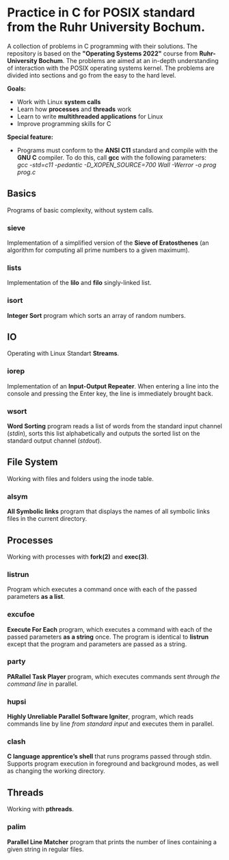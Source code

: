 # Practice in C for POSIX standard from the Ruhr University Bochum. 

A collection of problems in C programming with their solutions. The repository is based on the **"Operating Systems 2022"** course from **Ruhr-University Bochum**. The problems are aimed at an in-depth understanding of interaction with the POSIX operating systems kernel. The problems are divided into sections and go from the easy to the hard level.

**Goals:**
- Work with Linux **system calls**
- Learn how **processes** and **threads** work
- Learn to write **multithreaded applications** for Linux
- Improve programming skills for C

**Special feature:** 
- Programs must conform to the **ANSI C11** standard and compile with the **GNU C** compiler. To do this, call **gcc** with the following parameters: <br>
*gcc -std=c11 -pedantic -D_XOPEN_SOURCE=700 Wall -Werror -o prog prog.c*



## Basics
Programs of basic complexity, without system calls.

### sieve
Implementation of a simplified version of the **Sieve of Eratosthenes** (an algorithm for computing all prime numbers to a given maximum).

### lists
Implementation of the **lilo** and **filo** singly-linked list.

### isort
**Integer Sort** program which sorts an array of random numbers.



## IO
Operating with Linux Standart **Streams**.

### iorep
Implementation of an **Input-Output Repeater**. When entering a line into the console and pressing the Enter key, the line is immediately brought back.

### wsort
 **Word Sorting** program reads a list of words from the standard input channel (*stdin*), sorts this list alphabetically and outputs the sorted list on the standard output channel (*stdout*).



## File System
Working with files and folders using the inode table.

### alsym
**All Symbolic links** program that displays the names of all symbolic links files in the current directory.



## Processes
Working with processes with **fork(2)** and **exec(3)**.

### listrun
Program which executes a command once with each of the passed parameters **as a list**.

### excufoe
**Execute For Each** program, which executes a command with each of the passed parameters **as a string** once. The program is identical to **listrun** except that the program and parameters are passed as a string.

### party
**PARallel Task Player** program, which executes commands sent *through the command line* in parallel.

### hupsi
**Highly Unreliable Parallel Software Igniter**, program, which reads commands line by line *from standard input* and executes them in parallel.

### clash
**C language apprentice’s shell** that runs programs passed through stdin. Supports program execution in foreground and background modes, as well as changing the working directory.



## Threads
Working with **pthreads**.

### palim
**Parallel Line Matcher** program that prints the number of lines containing a given string in regular files.